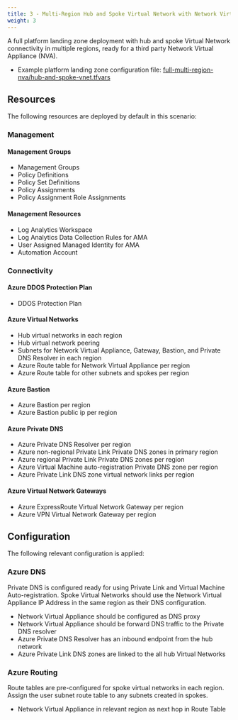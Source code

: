 ```yaml
---
title: 3 - Multi-Region Hub and Spoke Virtual Network with Network Virtual Appliance (NVA)
weight: 3
---
```


A full platform landing zone deployment with hub and spoke Virtual Network connectivity in multiple regions, ready for a third party Network Virtual Appliance (NVA).

* Example platform landing zone configuration file: [full-multi-region-nva/hub-and-spoke-vnet.tfvars](https://raw.githubusercontent.com/Azure/alz-terraform-accelerator/refs/heads/main/templates/platform_landing_zone/examples/full-multi-region-nva/hub-and-spoke-vnet.tfvars)

## Resources

The following resources are deployed by default in this scenario:

### Management

#### Management Groups

- Management Groups
- Policy Definitions
- Policy Set Definitions
- Policy Assignments
- Policy Assignment Role Assignments

#### Management Resources

- Log Analytics Workspace
- Log Analytics Data Collection Rules for AMA
- User Assigned Managed Identity for AMA
- Automation Account

### Connectivity

#### Azure DDOS Protection Plan

- DDOS Protection Plan

#### Azure Virtual Networks

- Hub virtual networks in each region
- Hub virtual network peering
- Subnets for Network Virtual Appliance, Gateway, Bastion, and Private DNS Resolver in each region
- Azure Route table for Network Virtual Appliance per region
- Azure Route table for other subnets and spokes per region

#### Azure Bastion

- Azure Bastion per region
- Azure Bastion public ip per region

#### Azure Private DNS

- Azure Private DNS Resolver per region
- Azure non-regional Private Link Private DNS zones in primary region
- Azure regional Private Link Private DNS zones per region
- Azure Virtual Machine auto-registration Private DNS zone per region
- Azure Private Link DNS zone virtual network links per region

#### Azure Virtual Network Gateways

- Azure ExpressRoute Virtual Network Gateway per region
- Azure VPN Virtual Network Gateway per region

## Configuration

The following relevant configuration is applied:

### Azure DNS

Private DNS is configured ready for using Private Link and Virtual Machine Auto-registration. Spoke Virtual Networks should use the Network Virtual Appliance IP Address in the same region as their DNS configuration.

- Network Virtual Appliance should be configured as DNS proxy
- Network Virtual Appliance should be forward DNS traffic to the Private DNS resolver
- Azure Private DNS Resolver has an inbound endpoint from the hub network
- Azure Private Link DNS zones are linked to the all hub Virtual Networks

### Azure Routing

Route tables are pre-configured for spoke virtual networks in each region. Assign the user subnet route table to any subnets created in spokes.

- Network Virtual Appliance in relevant region as next hop in Route Table
